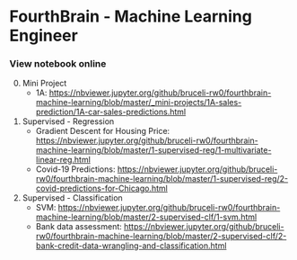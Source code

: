 # FourthBrain - Machine Learning Engineer

<!-- Link Prefix:
https://nbviewer.jupyter.org/github/bruceli-rw0/fourthbrain-machine-learning/blob/master/
-->

### View notebook online
0. Mini Project
   - 1A: https://nbviewer.jupyter.org/github/bruceli-rw0/fourthbrain-machine-learning/blob/master/_mini-projects/1A-sales-prediction/1A-car-sales-predictions.html
1. Supervised - Regression
    - Gradient Descent for Housing Price: https://nbviewer.jupyter.org/github/bruceli-rw0/fourthbrain-machine-learning/blob/master/1-supervised-reg/1-multivariate-linear-reg.html
    - Covid-19 Predictions: https://nbviewer.jupyter.org/github/bruceli-rw0/fourthbrain-machine-learning/blob/master/1-supervised-reg/2-covid-predictions-for-Chicago.html
2. Supervised - Classification
    - SVM: https://nbviewer.jupyter.org/github/bruceli-rw0/fourthbrain-machine-learning/blob/master/2-supervised-clf/1-svm.html
    - Bank data assessment: https://nbviewer.jupyter.org/github/bruceli-rw0/fourthbrain-machine-learning/blob/master/2-supervised-clf/2-bank-credit-data-wrangling-and-classification.html
